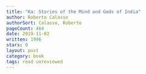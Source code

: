 ```yaml
---
title: "Ka: Stories of the Mind and Gods of India"
author: Roberto Calasso
authorSort: Calasso, Roberto
pageCount: 464
date: 2019-11-02
written: 1996
stars: 0
layout: post
category: book
tags: read unreviewed
---
```


